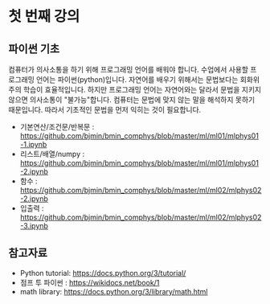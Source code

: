 # 첫 번째 강의 


## 파이썬 기초 
컴퓨터가 의사소통을 하기 위해 프로그래밍 언어를 배워야 합니다. 수업에서 사용할 프로그래밍 언어는 파이썬(python)입니다. 
자연어를 배우기 위해서는 문법보다는 회화위주의 학습이 효율적입니다. 하지만 프로그래밍 언어는 자연어와는 달라서 문법을 지키지 않으면 의사소통이 "불가능"합니다. 
컴퓨터는 문법에 맞지 않는 말을 해석하지 못하기 때문입니다. 따라서 기초적인 문법을 먼저 익히는 것이 필요합니다. 

* 기본연산/조건문/반복문 : https://github.com/bjmin/bmin_comphys/blob/master/ml/ml01/mlphys01-1.ipynb
* 리스트/배열/numpy : https://github.com/bjmin/bmin_comphys/blob/master/ml/ml01/mlphys01-2.ipynb
* 함수 : https://github.com/bjmin/bmin_comphys/blob/master/ml/ml02/mlphys02-2.ipynb
* 입출력 : https://github.com/bjmin/bmin_comphys/blob/master/ml/ml02/mlphys02-3.ipynb


## 참고자료
* Python tutorial: https://docs.python.org/3/tutorial/
* 점프 투 파이썬 : https://wikidocs.net/book/1
* math library: https://docs.python.org/3/library/math.html
